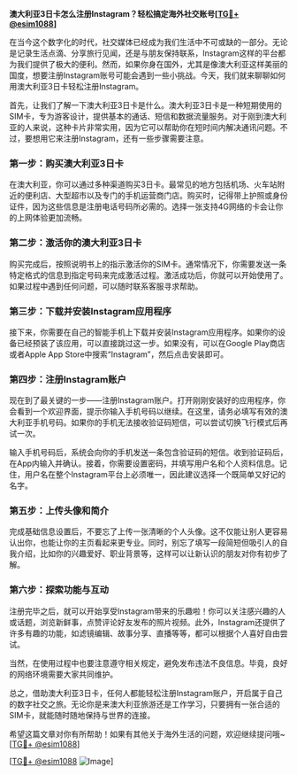 **澳大利亚3日卡怎么注册Instagram？轻松搞定海外社交账号[[TG💪+ @esim1088](https://t.me/s/esim1088)]**

在当今这个数字化的时代，社交媒体已经成为我们生活中不可或缺的一部分。无论是记录生活点滴、分享旅行见闻，还是与朋友保持联系，Instagram这样的平台都为我们提供了极大的便利。然而，如果你身在国外，尤其是像澳大利亚这样美丽的国度，想要注册Instagram账号可能会遇到一些小挑战。今天，我们就来聊聊如何用澳大利亚3日卡轻松注册Instagram。

首先，让我们了解一下澳大利亚3日卡是什么。澳大利亚3日卡是一种短期使用的SIM卡，专为游客设计，提供基本的通话、短信和数据流量服务。对于刚到澳大利亚的人来说，这种卡片非常实用，因为它可以帮助你在短时间内解决通讯问题。不过，要想用它来注册Instagram，还有一些步骤需要注意。

### 第一步：购买澳大利亚3日卡

在澳大利亚，你可以通过多种渠道购买3日卡。最常见的地方包括机场、火车站附近的便利店、大型超市以及专门的手机运营商门店。购买时，记得带上护照或身份证件，因为这些信息是注册电话号码所必需的。选择一张支持4G网络的卡会让你的上网体验更加流畅。

### 第二步：激活你的澳大利亚3日卡

购买完成后，按照说明书上的指示激活你的SIM卡。通常情况下，你需要发送一条特定格式的信息到指定号码来完成激活过程。激活成功后，你就可以开始使用了。如果过程中遇到任何问题，可以随时联系客服寻求帮助。

### 第三步：下载并安装Instagram应用程序

接下来，你需要在自己的智能手机上下载并安装Instagram应用程序。如果你的设备已经预装了该应用，可以直接跳过这一步。如果没有，可以在Google Play商店或者Apple App Store中搜索“Instagram”，然后点击安装即可。

### 第四步：注册Instagram账户

现在到了最关键的一步——注册Instagram账户。打开刚刚安装好的应用程序，你会看到一个欢迎界面，提示你输入手机号码以继续。在这里，请务必填写有效的澳大利亚手机号码。如果你的手机无法接收验证码短信，可以尝试切换飞行模式后再试一次。

输入手机号码后，系统会向你的手机发送一条包含验证码的短信。收到验证码后，在App内输入并确认。接着，你需要设置密码，并填写用户名和个人资料信息。记住，用户名在整个Instagram平台上必须唯一，因此建议选择一个既简单又好记的名字。

### 第五步：上传头像和简介

完成基础信息设置后，不要忘了上传一张清晰的个人头像。这不仅能让别人更容易认出你，也能让你的主页看起来更专业。同时，别忘了填写一段简短但吸引人的自我介绍，比如你的兴趣爱好、职业背景等，这样可以让新认识的朋友对你有初步了解。

### 第六步：探索功能与互动

注册完毕之后，就可以开始享受Instagram带来的乐趣啦！你可以关注感兴趣的人或话题，浏览新鲜事，点赞评论好友发布的照片视频。此外，Instagram还提供了许多有趣的功能，如滤镜编辑、故事分享、直播等等，都可以根据个人喜好自由尝试。

当然，在使用过程中也要注意遵守相关规定，避免发布违法不良信息。毕竟，良好的网络环境需要大家共同维护。

总之，借助澳大利亚3日卡，任何人都能轻松注册Instagram账户，开启属于自己的数字社交之旅。无论你是来澳大利亚旅游还是工作学习，只要拥有一张合适的SIM卡，就能随时随地保持与世界的连接。

希望这篇文章对你有所帮助！如果有其他关于海外生活的问题，欢迎继续提问哦~ [[TG💪+ @esim1088](https://t.me/s/esim1088)]

[[TG💪+ @esim1088](https://t.me/s/esim1088) ![Image](https://i.postimg.cc/4NQfJmqS/Snipaste-2025-05-13-00-14-12.png)]